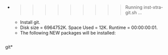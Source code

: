* >>>>>>>>> Running inst-xtra-git.sh ...
  * Install git.
  * Disk size = 6964752K. Space Used = 12K. Runtime = 00:00:00:01.
  * The following NEW packages will be installed:
  ```bash
git*
  ```
